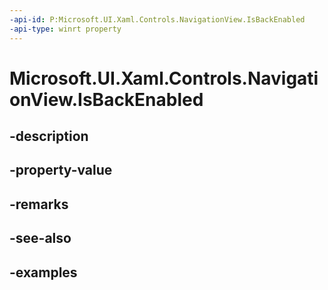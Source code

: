 ```yaml
---
-api-id: P:Microsoft.UI.Xaml.Controls.NavigationView.IsBackEnabled
-api-type: winrt property
---
```


<!-- Property syntax.
public bool IsBackEnabled { get;  set; }
-->

# Microsoft.UI.Xaml.Controls.NavigationView.IsBackEnabled

## -description

## -property-value

## -remarks

## -see-also

## -examples

